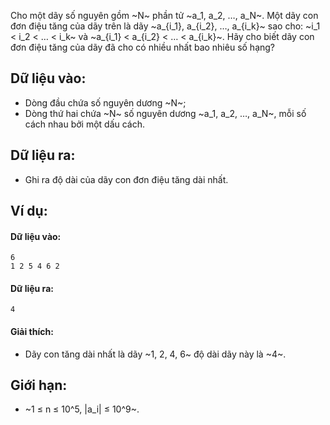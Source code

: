 Cho một dãy số nguyên gồm ~N~ phần tử ~a_1, a_2, …, a_N~. Một dãy con đơn điệu tăng của dãy trên là dãy ~a_{i_1}, a_{i_2}, …, a_{i_k}~ sao cho: ~i_1 < i_2 < … < i_k~ và ~a_{i_1} < a_{i_2} < … < a_{i_k}~. Hãy cho biết dãy con đơn điệu tăng của dãy đã cho có nhiều nhất bao nhiêu số hạng?

## Dữ liệu vào:
- Dòng đầu chứa số nguyên dương ~N~;
- Dòng thứ hai chứa ~N~ số nguyên dương ~a_1, a_2, …, a_N~, mỗi số cách nhau bởi một dấu cách.

## Dữ liệu ra:
- Ghi ra độ dài của dãy con đơn điệu tăng dài nhất.

## Ví dụ:
#### Dữ liệu vào:
```
6
1 2 5 4 6 2
```

#### Dữ liệu ra:
```
4
```

#### Giải thích:
- Dãy con tăng dài nhất là dãy ~1, 2, 4, 6~ độ dài dãy này là ~4~.

## Giới hạn:
- ~1 ≤ n ≤ 10^5, |a_i| ≤ 10^9~.